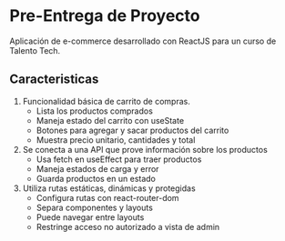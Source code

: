 # Pre-Entrega de Proyecto
Aplicación de e-commerce desarrollado con ReactJS para un curso de Talento Tech.

## Caracteristicas
1. Funcionalidad básica de carrito de compras.
	- Lista los productos comprados
	- Maneja estado del carrito con useState
	- Botones para agregar y sacar productos del carrito
	- Muestra precio unitario, cantidades y total
2. Se conecta a una API que prove información sobre los productos
	- Usa fetch en useEffect para traer productos
	- Maneja estados de carga y error
	- Guarda productos en un estado
3. Utiliza rutas estáticas, dinámicas y protegidas
	- Configura rutas con react-router-dom
	- Separa componentes y layouts
	- Puede navegar entre layouts
	- Restringe acceso no autorizado a vista de admin
